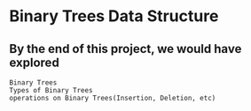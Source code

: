 # Binary Trees Data Structure 

## By the end of this project, we would have explored
	Binary Trees
	Types of Binary Trees 
	operations on Binary Trees(Insertion, Deletion, etc)


